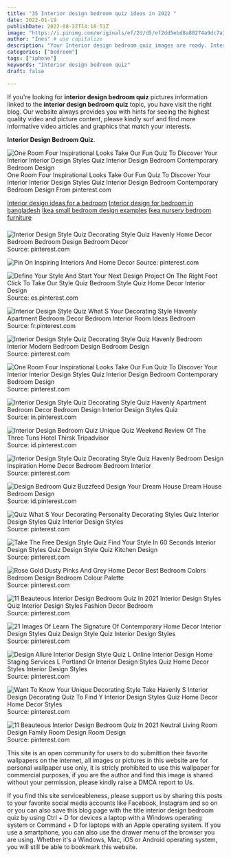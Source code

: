 ```yaml
---
title: "35 Interior design bedroom quiz ideas in 2022 "
date: 2022-01-19
publishDate: 2022-08-22T14:18:51Z
image: "https://i.pinimg.com/originals/ef/2d/d5/ef2dd5ebd8a88274a9dc7a3cc298faa1.jpg"
author: "Ines" # use capitalize
description: "Your Interior design bedroom quiz images are ready. Interior design bedroom quiz are a topic that is being searched for and liked by netizens today. You can Get the Interior design bedroom quiz files here. Find and Download all free vectors."
categories: ["bedroom"]
tags: ["iphone"]
keywords: "Interior design bedroom quiz"
draft: false

---
```


If you're looking for **interior design bedroom quiz** pictures information linked to the **interior design bedroom quiz** topic, you have visit the right  blog.  Our website always  provides you with  hints  for seeing  the highest  quality video and picture  content, please kindly surf and find more informative video articles and graphics  that match your interests.

**Interior Design Bedroom Quiz**. 

![One Room Four Inspirational Looks Take Our Fun Quiz To Discover Your Interior Interior Design Styles Quiz Interior Design Bedroom Contemporary Bedroom Design](https://i.pinimg.com/736x/37/67/34/376734f5e0099f722c042a045ab5ca76.jpg "One Room Four Inspirational Looks Take Our Fun Quiz To Discover Your Interior Interior Design Styles Quiz Interior Design Bedroom Contemporary Bedroom Design")
One Room Four Inspirational Looks Take Our Fun Quiz To Discover Your Interior Interior Design Styles Quiz Interior Design Bedroom Contemporary Bedroom Design From pinterest.com

[Interior design ideas for a bedroom](/interior-design-ideas-for-a-bedroom/)
[Interior design for bedroom in bangladesh](/interior-design-for-bedroom-in-bangladesh/)
[Ikea small bedroom design examples](/ikea-small-bedroom-design-examples/)
[Ikea nursery bedroom furniture](/ikea-nursery-bedroom-furniture/)



### 

 


![Interior Design Style Quiz Decorating Style Quiz Havenly Home Decor Bedroom Bedroom Design Bedroom Decor](https://i.pinimg.com/originals/60/68/a6/6068a63a162ee103f00c929a1575b9b6.png "Interior Design Style Quiz Decorating Style Quiz Havenly Home Decor Bedroom Bedroom Design Bedroom Decor")
Source: pinterest.com

 

![Pin On Inspiring Interiors And Home Decor](https://i.pinimg.com/originals/80/a5/c3/80a5c345b1b12fd23ddd75162f93f38d.png "Pin On Inspiring Interiors And Home Decor")
Source: pinterest.com

 

![Define Your Style And Start Your Next Design Project On The Right Foot Click To Take Our Style Quiz Bedroom Style Quiz Home Decor Interior Design](https://i.pinimg.com/originals/d3/95/3b/d3953b12a9de8869a57a37c1a76531a8.jpg "Define Your Style And Start Your Next Design Project On The Right Foot Click To Take Our Style Quiz Bedroom Style Quiz Home Decor Interior Design")
Source: es.pinterest.com

 

![Interior Design Style Quiz What S Your Decorating Style Havenly Apartment Bedroom Decor Bedroom Interior Room Ideas Bedroom](https://i.pinimg.com/originals/87/ff/73/87ff738329077f670641e018592a3e89.png "Interior Design Style Quiz What S Your Decorating Style Havenly Apartment Bedroom Decor Bedroom Interior Room Ideas Bedroom")
Source: fr.pinterest.com

 

![Interior Design Style Quiz Decorating Style Quiz Havenly Bedroom Interior Modern Bedroom Design Bedroom Design](https://i.pinimg.com/originals/da/4b/a2/da4ba2607d96e25410a5c7991a58b562.jpg "Interior Design Style Quiz Decorating Style Quiz Havenly Bedroom Interior Modern Bedroom Design Bedroom Design")
Source: pinterest.com

 

![One Room Four Inspirational Looks Take Our Fun Quiz To Discover Your Interior Interior Design Styles Quiz Interior Design Bedroom Contemporary Bedroom Design](https://i.pinimg.com/736x/37/67/34/376734f5e0099f722c042a045ab5ca76.jpg "One Room Four Inspirational Looks Take Our Fun Quiz To Discover Your Interior Interior Design Styles Quiz Interior Design Bedroom Contemporary Bedroom Design")
Source: pinterest.com

 

![Interior Design Style Quiz Decorating Style Quiz Havenly Apartment Bedroom Decor Bedroom Design Interior Design Styles Quiz](https://i.pinimg.com/originals/6b/d5/1f/6bd51f34297049ae2a1afba8c62edf44.png "Interior Design Style Quiz Decorating Style Quiz Havenly Apartment Bedroom Decor Bedroom Design Interior Design Styles Quiz")
Source: in.pinterest.com

 

![Interior Design Bedroom Quiz Unique Quiz Weekend Review Of The Three Tuns Hotel Thirsk Tripadvisor](https://i.pinimg.com/564x/1a/d3/0f/1ad30f65af4187a2c56956ff56ef2685.jpg "Interior Design Bedroom Quiz Unique Quiz Weekend Review Of The Three Tuns Hotel Thirsk Tripadvisor")
Source: id.pinterest.com

 

![Interior Design Style Quiz Decorating Style Quiz Havenly Bedroom Design Inspiration Home Decor Bedroom Bedroom Interior](https://i.pinimg.com/originals/10/52/13/1052135fc367f375e0e96c0264819828.jpg "Interior Design Style Quiz Decorating Style Quiz Havenly Bedroom Design Inspiration Home Decor Bedroom Bedroom Interior")
Source: pinterest.com

 

![Design Bedroom Quiz Buzzfeed Design Your Dream House Dream House Bedroom Design](https://i.pinimg.com/originals/aa/d0/a0/aad0a0a6d1280b405555b6f8f2812281.jpg "Design Bedroom Quiz Buzzfeed Design Your Dream House Dream House Bedroom Design")
Source: id.pinterest.com

 

![Quiz What S Your Decorating Personality Decorating Styles Quiz Interior Design Styles Quiz Interior Design Styles](https://i.pinimg.com/736x/b7/01/dd/b701ddd965412f450ff498a5eee92c8d--fun-quizzes-the-font.jpg "Quiz What S Your Decorating Personality Decorating Styles Quiz Interior Design Styles Quiz Interior Design Styles")
Source: pinterest.com

 

![Take The Free Design Style Quiz Find Your Style In 60 Seconds Interior Design Styles Quiz Design Style Quiz Kitchen Design](https://i.pinimg.com/originals/8f/59/56/8f59566475d2e668dbfb888b9e7936fe.jpg "Take The Free Design Style Quiz Find Your Style In 60 Seconds Interior Design Styles Quiz Design Style Quiz Kitchen Design")
Source: pinterest.com

 

![Rose Gold Dusty Pinks And Grey Home Decor Best Bedroom Colors Bedroom Design Bedroom Colour Palette](https://i.pinimg.com/originals/77/84/cc/7784cc7616a2fc98338b99f82a8b324b.jpg "Rose Gold Dusty Pinks And Grey Home Decor Best Bedroom Colors Bedroom Design Bedroom Colour Palette")
Source: pinterest.com

 

![11 Beauteous Interior Design Bedroom Quiz In 2021 Interior Design Styles Quiz Interior Design Styles Fashion Decor Bedroom](https://i.pinimg.com/736x/06/55/97/065597a6947d0632974b064e4ee74af3.jpg "11 Beauteous Interior Design Bedroom Quiz In 2021 Interior Design Styles Quiz Interior Design Styles Fashion Decor Bedroom")
Source: pinterest.com

 

![21 Images Of Learn The Signature Of Contemporary Home Decor Interior Design Styles Quiz Design Style Quiz Interior Design Styles](https://i.pinimg.com/originals/a1/4f/16/a14f16772e70ffbcf6fd25a1270027df.png "21 Images Of Learn The Signature Of Contemporary Home Decor Interior Design Styles Quiz Design Style Quiz Interior Design Styles")
Source: pinterest.com

 

![Design Allure Interior Design Style Quiz L Online Interior Design Home Staging Services L Portland Or Interior Design Styles Quiz Home Decor Styles Interior Design Styles](https://i.pinimg.com/originals/0c/33/5a/0c335af5b6c6dbfd3a6114ccf6377a0c.png "Design Allure Interior Design Style Quiz L Online Interior Design Home Staging Services L Portland Or Interior Design Styles Quiz Home Decor Styles Interior Design Styles")
Source: pinterest.com

 

![Want To Know Your Unique Decorating Style Take Havenly S Interior Design Decorating Quiz To Find Y Interior Design Styles Quiz Home Decor Home Decor Styles](https://i.pinimg.com/originals/5f/80/73/5f807370d7ced7b4a6031468ad80fc2c.jpg "Want To Know Your Unique Decorating Style Take Havenly S Interior Design Decorating Quiz To Find Y Interior Design Styles Quiz Home Decor Home Decor Styles")
Source: pinterest.com

 

![11 Beauteous Interior Design Bedroom Quiz In 2021 Neutral Living Room Design Family Room Design Room Design](https://i.pinimg.com/originals/ef/2d/d5/ef2dd5ebd8a88274a9dc7a3cc298faa1.jpg "11 Beauteous Interior Design Bedroom Quiz In 2021 Neutral Living Room Design Family Room Design Room Design")
Source: pinterest.com

 

This site is an open community for users to do submittion their favorite wallpapers on the internet, all images or pictures in this website are for personal wallpaper use only, it is stricly prohibited to use this wallpaper for commercial purposes, if you are the author and find this image is shared without your permission, please kindly raise a DMCA report to Us.

If you find this site serviceableness, please support us by sharing this posts to your favorite social media accounts like Facebook, Instagram and so on or you can also save this blog page with the title interior design bedroom quiz by using Ctrl + D for devices a laptop with a Windows operating system or Command + D for laptops with an Apple operating system. If you use a smartphone, you can also use the drawer menu of the browser you are using. Whether it's a Windows, Mac, iOS or Android operating system, you will still be able to bookmark this website.
